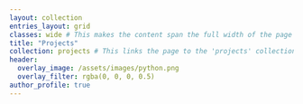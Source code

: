 ```yaml
---
layout: collection
entries_layout: grid
classes: wide # This makes the content span the full width of the page
title: "Projects"
collection: projects # This links the page to the 'projects' collection you created
header:
  overlay_image: /assets/images/python.png
  overlay_filter: rgba(0, 0, 0, 0.5)
author_profile: true
---
```

